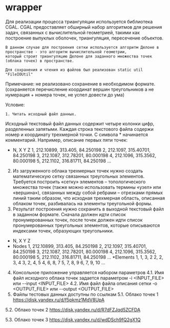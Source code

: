 # wrapper

Для реализации процесса триангуляции используется библиотека CGAL. CGAL предоставляет обширный набор алгоритмов для решения задач, 
    связанных с вычислительной геометрией, такими как построение выпуклых оболочек, триангуляция, пересечение объектов.

    В данном случае для построения сетки используется алгоритм Делоне в пространстве - это алгоритм вычислительной геометрии, 
    который строит триангуляцию Делоне для заданного множества точек (облака точек) в пространстве. 

    Для сохранения и чтения из файлов был реализован static util "FileIOUtil"


Примечание: не реализовано сохранение в необходимом формате. (сохраняется перечисление координат вершин треугольников а не нумерация + номера точек, не успел довести до ума)


Условие:


    1. Читать исходный файл данных.
Исходный текстовый файл данных содержит четыре колонки цифр, разделенных запятыми. 
Каждая строка текстового файла содержи номер и координату трехмерной точки.
С символа * начинается комментарий. Например, описание первых пяти точек:
*   N,            X             Y             Z
    1,    212.10899,      313.405,    84.250198
    2,     212.1097,    315.40701,    84.250198
    3,     212.1087,    312.78201,    80.000198
    4,     212.1096,     315.3562,    80.000198
    5,     212.1102,    316.81711,    84.250198
    ...

2. Из загруженного облака трехмерных точек нужно создать математическую сетку связанных треугольных элементов.
Требуется построить «сетку» элементов – топологического множества точек (также можно использовать термины «узел» или «вершина»), связанных между собой ребрами – отрезками прямых линий таким образом, что исходная трехмерная область, описанная облаком точек, разбивалась на элементы треугольной формы.
3. Результат построения нужно сохранить в выходной текстовый файл в заданном формате.
Сначала должен идти список пронумерованных точек, после точек должен идти список пронумерованных треугольных элементов, которые описываются индексами точек, образующих треугольники.

*   N,            X             Y             Z
* Nodes
    1,    212.10899,      313.405,    84.250198
    2,     212.1097,    315.40701,    84.250198
    3,     212.1087,    312.78201,    80.000198
    4,     212.1096,     315.3562,    80.000198
    5,     212.1102,    316.81711,    84.250198
    ...
*Elements
    1,            1,            3,            2
    2,            2,            3,            4
    3,            2,            4,            5
    4,            6,            8,            7
    5,            7,            8,            9
    6,            7,            9,           10
    ...

4. Консольное приложение управляется набором параметров
4.1. Имя файл исходного облака точек задается параметром -i <INPUT_FILE> или  --input <INPUT_FILE>
4.2. Имя файл файла описания сетки -o <OUTPUT_FILE> или  --output <OUTPUT_FILE>
5. Файлы тестовых данных доступны по ссылкам
5.1. Облако точек 1
https://disk.yandex.ru/d/f5pkmz1MdV8UpA

5.2. Облако точек 2
https://disk.yandex.ru/d/R7dFZJqd5ZCFDA

5.3. Облако точек 3
https://disk.yandex.ru/d/wdDSch9fQ2gX1Q


    
